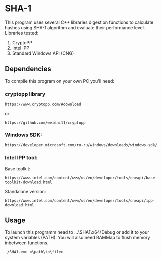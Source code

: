 # SHA-1

This program uses several C++ libraries digestion functions to calculate hashes using SHA-1 algorithm and evaluate their performance level.
Libraries tested:
1. CryptoPP
2. Intel IPP
3. Standard Windows API (CNG)

## Dependencies

To compile this program on your own PC you'll need:

### cryptopp library
```
https://www.cryptopp.com/#download
```
or
```
https://github.com/weidai11/cryptopp
```
### Windows SDK:
```
https://developer.microsoft.com/ru-ru/windows/downloads/windows-sdk/
```
### Intel IPP tool:
Base toolkit:
```
https://www.intel.com/content/www/us/en/developer/tools/oneapi/base-toolkit-download.html
```
Standalone version:
```
https://www.intel.com/content/www/us/en/developer/tools/oneapi/ipp-download.html
```

## Usage

To launch this programm head to ...\SHA1\x64\Debug or add it to your system variables (PATH). You will also need RAMMap to flush memory inbetween functions.
```
./SHA1.exe <\path\to\file>
```